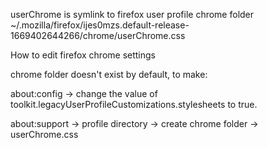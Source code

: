 userChrome is symlink to firefox user profile chrome folder
~/.mozilla/firefox/ijes0mzs.default-release-1669402644266/chrome/userChrome.css

How to edit firefox chrome settings

chrome folder doesn't exist by default, to make:

about:config -> change the value of toolkit.legacyUserProfileCustomizations.stylesheets to true.

about:support -> profile directory -> create chrome folder -> userChrome.css

